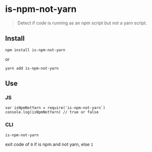 # is-npm-not-yarn

> Detect if code is running as an npm script but not a yarn script.

## Install
```
npm install is-npm-not-yarn
```
or
```
yarn add is-npm-not-yarn
```

## Use

### JS
```
var isNpmNotYarn = require('is-npm-not-yarn`)
console.log(isNpmNotYarn) // true or false
```

### CLI
```
is-npm-not-yarn
```
exit code of `0` if is npm and not yarn, else `1`
